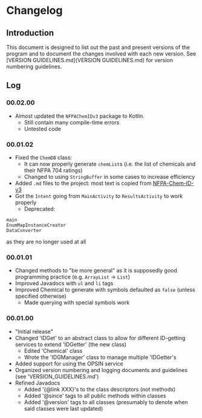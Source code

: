 # Changelog

## Introduction
This document is designed to list out the past and present versions
of the program and to document the changes involved with each new version.
See [VERSION GUIDELINES.md](VERSION GUIDELINES.md) for version numbering guidelines.

## Log

### 00.02.00
- Almost updated the `NFPAChemIDv3` package to Kotlin.
  - Still contain many compile-time errors
  - Untested code

### 00.01.02
- Fixed the `ChemDB` class:
  - It can now properly generate `chemList`s (i.e. the list of 
chemicals and their NFPA 704 ratings)
  - Changed to using `StringBuffer` in some cases to increase
efficiency
- Added `.md` files to the project: most text is copied from
[NFPA-Chem-ID-v3](https://github.com/claytsay/NFPA-ChemID-v3)
- Got the `Intent` going from `MainActivity` to `ResultsActivity` to work properly
  - Deprecated:
```
main
EnumMapInstanceCreator
DataConverter
```
as they are no longer used at all

### 00.01.01
- Changed methods to "be more general" as it is
supposedly good programming practice (e.g. `ArrayList` -> `List`)
- Improved Javadocs with `ul` and `li` tags
- Improved Chemical to generate with symbols defaulted as `false`
(unless specified otherwise)
  - Made querying with special symbols work
  
  
### 00.01.00
- "Initial release"
- Changed 'IDGet' to an abstract class to allow for different
ID-getting services to extend 'IDGetter' (the new class)
  - Edited 'Chemical' class
  - Wrote the 'IDGManager' class to manage multiple 'IDGetter's
- Added support for using the OPSIN service
- Organized version numbering and logging documents and guidelines
(see 'VERSION_GUIDELINES.md')
- Refined Javadocs
  - Added '{@link XXX}'s to the class descriptors (not methods)
  - Added '@since' tags to all public methods within classes
  - Added '@version' tags to all classes (presumably to denote
  when said classes were last updated)